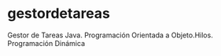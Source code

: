 # gestordetareas
Gestor de Tareas Java. Programación Orientada a Objeto.Hilos. Programación Dinámica
